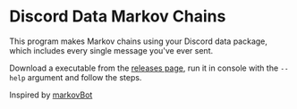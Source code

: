 # Discord Data Markov Chains

This program makes Markov chains using your Discord data package,
which includes every single message you've ever sent.

Download a executable from the 
[releases page](https://github.com/tazz4843/discord_data_markov_chain/releases),
run it in console with the `--help` argument and follow the steps.

Inspired by [markovBot](https://gitlab.com/tahahawa/discord-markov-bot/)
